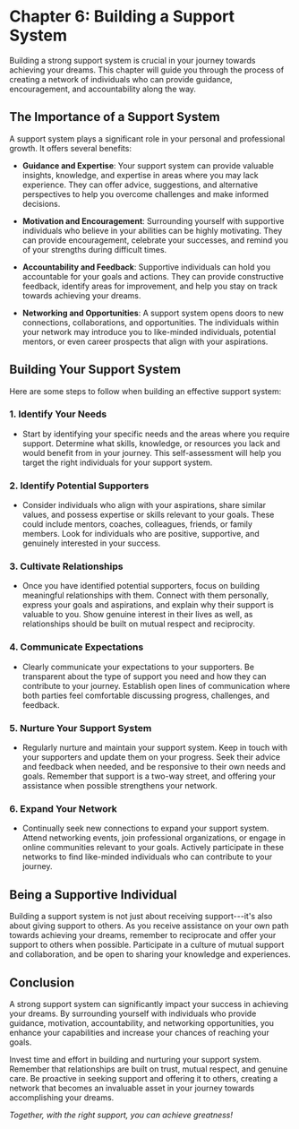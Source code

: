 Chapter 6: Building a Support System
====================================

Building a strong support system is crucial in your journey towards achieving your dreams. This chapter will guide you through the process of creating a network of individuals who can provide guidance, encouragement, and accountability along the way.

**The Importance of a Support System**
--------------------------------------

A support system plays a significant role in your personal and professional growth. It offers several benefits:

* **Guidance and Expertise**: Your support system can provide valuable insights, knowledge, and expertise in areas where you may lack experience. They can offer advice, suggestions, and alternative perspectives to help you overcome challenges and make informed decisions.

* **Motivation and Encouragement**: Surrounding yourself with supportive individuals who believe in your abilities can be highly motivating. They can provide encouragement, celebrate your successes, and remind you of your strengths during difficult times.

* **Accountability and Feedback**: Supportive individuals can hold you accountable for your goals and actions. They can provide constructive feedback, identify areas for improvement, and help you stay on track towards achieving your dreams.

* **Networking and Opportunities**: A support system opens doors to new connections, collaborations, and opportunities. The individuals within your network may introduce you to like-minded individuals, potential mentors, or even career prospects that align with your aspirations.

**Building Your Support System**
--------------------------------

Here are some steps to follow when building an effective support system:

### 1. **Identify Your Needs**

* Start by identifying your specific needs and the areas where you require support. Determine what skills, knowledge, or resources you lack and would benefit from in your journey. This self-assessment will help you target the right individuals for your support system.

### 2. **Identify Potential Supporters**

* Consider individuals who align with your aspirations, share similar values, and possess expertise or skills relevant to your goals. These could include mentors, coaches, colleagues, friends, or family members. Look for individuals who are positive, supportive, and genuinely interested in your success.

### 3. **Cultivate Relationships**

* Once you have identified potential supporters, focus on building meaningful relationships with them. Connect with them personally, express your goals and aspirations, and explain why their support is valuable to you. Show genuine interest in their lives as well, as relationships should be built on mutual respect and reciprocity.

### 4. **Communicate Expectations**

* Clearly communicate your expectations to your supporters. Be transparent about the type of support you need and how they can contribute to your journey. Establish open lines of communication where both parties feel comfortable discussing progress, challenges, and feedback.

### 5. **Nurture Your Support System**

* Regularly nurture and maintain your support system. Keep in touch with your supporters and update them on your progress. Seek their advice and feedback when needed, and be responsive to their own needs and goals. Remember that support is a two-way street, and offering your assistance when possible strengthens your network.

### 6. **Expand Your Network**

* Continually seek new connections to expand your support system. Attend networking events, join professional organizations, or engage in online communities relevant to your goals. Actively participate in these networks to find like-minded individuals who can contribute to your journey.

**Being a Supportive Individual**
---------------------------------

Building a support system is not just about receiving support---it's also about giving support to others. As you receive assistance on your own path towards achieving your dreams, remember to reciprocate and offer your support to others when possible. Participate in a culture of mutual support and collaboration, and be open to sharing your knowledge and experiences.

**Conclusion**
--------------

A strong support system can significantly impact your success in achieving your dreams. By surrounding yourself with individuals who provide guidance, motivation, accountability, and networking opportunities, you enhance your capabilities and increase your chances of reaching your goals.

Invest time and effort in building and nurturing your support system. Remember that relationships are built on trust, mutual respect, and genuine care. Be proactive in seeking support and offering it to others, creating a network that becomes an invaluable asset in your journey towards accomplishing your dreams.

*Together, with the right support, you can achieve greatness!*
